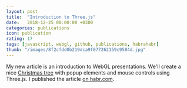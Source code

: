 ```yaml
---
layout: post
title:  "Introduction to Three.js"
date:   2018-12-25 00:00:00 +0300
categories: publications
icon: publication
rating: 17
tags: [javascript, webgl, github, publications, habrahabr]
thumb: "/images/8f2cfdd0b219dca9f077262159c9584d.jpg"
---
```


My new article is an introduction to WebGL presentations. We'll create a nice <a href='https://github.com/sfi0zy/christmas-tree'>Christmas tree</a> with popup elements and mouse controls using Three.js. I published the article <a href='https://habr.com/post/433876/'>on habr.com</a>.

